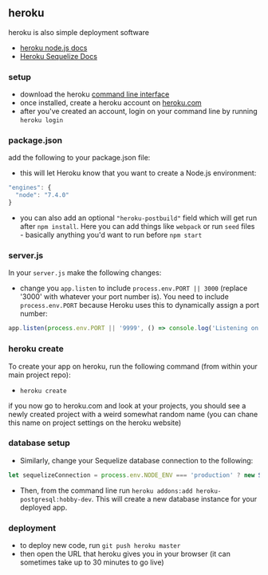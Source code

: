 ## heroku
heroku is also simple deployment software

- [heroku node.js docs](https://devcenter.heroku.com/categories/nodejs)
- [Heroku Sequelize Docs](http://docs.sequelizejs.com/en/1.7.0/articles/heroku/)

### setup
- download the heroku [command line interface](https://devcenter.heroku.com/articles/getting-started-with-nodejs#set-up)
- once installed, create a heroku account on [heroku.com](https://www.heroku.com/home)
- after you've created an account, login on your command line by running `heroku login`

### package.json
add the following to your package.json file:
- this will let Heroku know that you want to create a Node.js environment:
```js
"engines": {
  "node": "7.4.0"
}
```
- you can also add an optional `"heroku-postbuild"` field which will get run after `npm install`. Here you can add things like `webpack` or run `seed` files - basically anything you'd want to run before `npm start`


### server.js
In your `server.js` make the following changes:
- change you `app.listen` to include `process.env.PORT || 3000` (replace '3000' with whatever your port number is). You need to include `process.env.PORT` because Heroku uses this to dynamically assign a port number:
```js
app.listen(process.env.PORT || '9999', () => console.log('Listening on port 9999'));
```

### heroku create 
To create your app on heroku, run the following command (from within your main project repo):
- `heroku create`

if you now go to heroku.com and look at your projects, you should see a newly created project with a weird somewhat random name (you can chane this name on project settings on the heroku website)


### database setup
- Similarly, change your Sequelize database connection to the following:
```js
let sequelizeConnection = process.env.NODE_ENV === 'production' ? new Sequelize(process.env.DATABASE_URL) : new Sequelize('postgres://natemaddrey@localhost:5432/music-db');
```
- Then, from the command line run `heroku addons:add heroku-postgresql:hobby-dev`. This will create a new database instance for your deployed app.

### deployment
- to deploy new code, run `git push heroku master`
- then open the URL that heroku gives you in your browser (it can sometimes take up to 30 minutes to go live)
